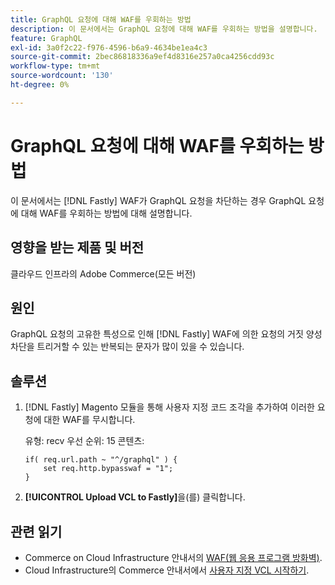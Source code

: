 ```yaml
---
title: GraphQL 요청에 대해 WAF를 우회하는 방법
description: 이 문서에서는 GraphQL 요청에 대해 WAF를 우회하는 방법을 설명합니다.
feature: GraphQL
exl-id: 3a0f2c22-f976-4596-b6a9-4634be1ea4c3
source-git-commit: 2bec86818336a9ef4d8316e257a0ca4256cdd93c
workflow-type: tm+mt
source-wordcount: '130'
ht-degree: 0%

---
```


# GraphQL 요청에 대해 WAF를 우회하는 방법

이 문서에서는 [!DNL Fastly] WAF가 GraphQL 요청을 차단하는 경우 GraphQL 요청에 대해 WAF를 우회하는 방법에 대해 설명합니다.

## 영향을 받는 제품 및 버전

클라우드 인프라의 Adobe Commerce(모든 버전)

## 원인

GraphQL 요청의 고유한 특성으로 인해 [!DNL Fastly] WAF에 의한 요청의 거짓 양성 차단을 트리거할 수 있는 반복되는 문자가 많이 있을 수 있습니다.

## 솔루션

1. [!DNL Fastly] Magento 모듈을 통해 사용자 지정 코드 조각을 추가하여 이러한 요청에 대한 WAF를 무시합니다.

   유형: recv
우선 순위: 15
콘텐츠:

   ```
   if( req.url.path ~ "^/graphql" ) {
       set req.http.bypasswaf = "1";
   }
   ```

1. **[!UICONTROL Upload VCL to Fastly]**&#x200B;을(를) 클릭합니다.

## 관련 읽기

* Commerce on Cloud Infrastructure 안내서의 [WAF(웹 응용 프로그램 방화벽)](https://experienceleague.adobe.com/en/docs/commerce-cloud-service/user-guide/cdn/fastly-waf-service).
* Cloud Infrastructure의 Commerce 안내서에서 [사용자 지정 VCL 시작하기](https://experienceleague.adobe.com/en/docs/commerce-cloud-service/user-guide/cdn/custom-vcl-snippets/fastly-vcl-custom-snippets).
